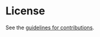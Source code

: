 # License

See the
[guidelines for contributions](https://github.com/eip-home/eip-arch/blob/main/CONTRIBUTING.md).
